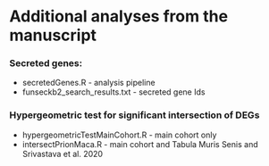 # Additional analyses from the manuscript

### Secreted genes:

- secretedGenes.R - analysis pipeline
- funseckb2_search_results.txt - secreted gene Ids

### Hypergeometric test for significant intersection of DEGs

- hypergeometricTestMainCohort.R - main cohort only
- intersectPrionMaca.R - main cohort and Tabula Muris Senis and Srivastava et al. 2020

